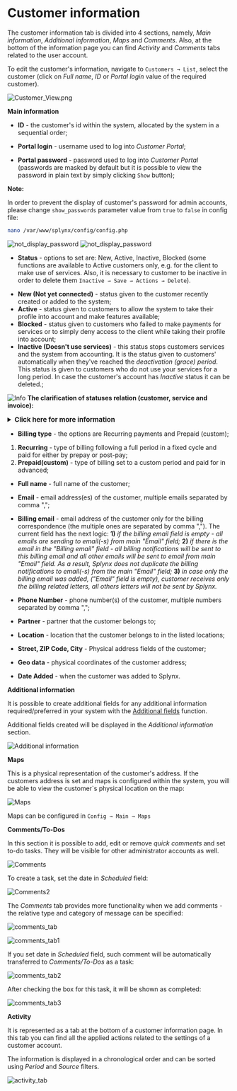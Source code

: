 Customer information
====================

The customer information tab is divided into 4 sections, namely, _Main information_, _Additional information_, _Maps_ and _Comments_. Also, at the bottom of the information page you can find _Activity_ and _Comments_ tabs related to the user account.

To edit the customer's information, navigate to `Customers → List`, select the customer (click on *Full name*, *ID* or *Portal login* value of the required customer).

![Customer_View.png](customer_view.png)

**Main information**

* **ID** - the customer's id within the system, allocated by the system in a sequential order;

* **Portal login** - username used to log into _Customer Portal_;

* **Portal password** -  password used to log into _Customer Portal_ (passwords are masked by default but it is possible to view the password in plain text by simply clicking ``Show`` button);

**Note:**

In order to prevent the display of customer's password for admin accounts, please change `show_passwords` parameter value from `true` to `false` in config file:

```bash
nano /var/www/splynx/config/config.php  
```
![not_display_password](not_display_password.png)
![not_display_password](not_display_password1.png)

* **Status** - options to set are: New, Active, Inactive, Blocked (some functions are available to Active customers only, e.g. for the client to make use of services. Also, it is necessary to customer to be inactive in order to delete them `Inactive → Save → Actions → Delete`).

- **New (Not yet connected)** - status given to the customer recently created or added to the system;<br>
- **Active** - status given to customers to allow the system to take their profile into account and make features available;<br>
- **Blocked** - status given to customers who failed to make payments for services or to simply deny access to the client while taking their profile into account;
- **Inactive (Doesn't use services)** - this status stops customers services and the system from accounting. It is the status given to customers' automatically when they've reached the _deactivation (grace) period_. This status is given to customers who do not use your services for a long period. In case the customer's account has _Inactive_ status it can be deleted.;<br>

<icon class="image-icon">![Info](information.png)</icon> **The clarification of statuses relation (customer, service and invoice):**

<details style="font-size: 15px; margin-bottom: 5px;">
<summary><b>Click here for more information</b></summary>
<div markdown="1">

1. If the customer has an `unpaid` invoice (e.g. an invoice was created in `Billing day` date) and the customer doesn't pay the invoice before the date of `Billing due`, the customer status will be changed to `Blocked`, but the service (e.g. Internet service) is still be active;

2. The invoice status in period from `Billing day` to `Billing due` date is `unpaid`, from `Billing due` to `Deactivation period` and after `Deactivation period` the invoice will be considered  as `overdue`;

3. If the customer with `Blocked` status pays the `overdue` invoice, the customer's status will be changed to `Active`;

4. If the customer with `Blocked` status doesn't pay the invoice before the date of `Deactivation period` date, his status will be changed to `Inactive (doesn't use service)`. And after he decided to pay the invoice, the status would become `Active`;

5. If the customer has `Inactive (doesn't use service)` status, his service (e.g. Internet service) will be `disabled` (with `Start date` = `Billing day` date and `End date` = `Deactivation period` date) and the duplicate of the previous service will be created with `Stopped` status, its `Start date` = the date of `Deactivation period`.
And after customer decided to pay the `overdue` invoice, the status of duplicate service would become `Active`, its `Start date` would be changed to invoice payment date.

![](clar_img1.png)

![](clar_img2.png)

------------

</div>
</details>

* **Billing type** - the options are Recurring payments and Prepaid (custom);

1. **Recurring** - type of billing following a full period in a fixed cycle and paid for either by prepay or post-pay;<br>
2. **Prepaid(custom)** - type of billing set to a custom period and paid for in advanced;<br>

* **Full name** - full name of the customer;

* **Email** - email address(es) of the customer, multiple emails separated by comma ",";

* **Billing email** - email address of the customer only for the billing correspondence (the multiple ones are separated by comma ","). The current field has the next logic:
**1)** *if the billing email field is empty - all emails are sending to email(-s) from main "Email" field;*
**2)** *if there is the email in the "Billing email" field - all billing notifications will be sent to this billing email and all other emails will be sent to email from main "Email" field. As a result, Splynx does not duplicate the billing notifications to email(-s) from the main "Email" field;*
**3)** *in case only the billing email was added, ("Email" field is empty), customer receives only the billing related letters, all others letters will not be sent by Splynx.*

* **Phone Number** - phone number(s) of the customer, multiple numbers separated by comma ",";

* **Partner** - partner that the customer belongs to;

* **Location** - location that the customer belongs to in the listed locations;

* **Street, ZIP Code, City** - Physical address fields of the customer;

* **Geo data** - physical coordinates of the customer address;

* **Date Added** - when the customer was added to Splynx.


**Additional information**

It is possible to create additional fields for any additional information required/preferred in your system with the [Additional fields](customer_management/custom_additional_fields/custom_additional_fields.md) function.

Additional fields created will be displayed in the *Additional information* section.

![Additional information](additional_info.png)

**Maps**

This is a physical representation of the customer's address. If the customers address is set and maps is configured within the system, you will be able to view the customer`s physical location on the map:

![Maps](customermap.png)

Maps can be configured in `Config → Main → Maps`

**Comments/To-Dos**

In this section it is possible to add, edit or remove _quick comments_ and set to-do tasks. They will be visible for other administrator accounts as well.

![Comments](comments.png)

To create a task, set the date in _Scheduled_ field:

![Comments2](comments2.png)

The *Comments* tab provides more functionality when we add comments - the relative type and category of message can be specified:

![comments_tab](comments_tab.png)

![comments_tab1](comments_tab1.png)

If you set date in _Scheduled_ field, such comment will be automatically transferred to _Comments/To-Dos_ as a task:

![comments_tab2](comments_tab2.png)

After checking the box for this task, it will be shown as completed:

![comments_tab3](comments_tab3.png)

**Activity**

It is represented as a tab at the bottom of a customer information page. In this tab you can find all the applied actions related to the settings of a customer account.

The information is displayed in a chronological order and can be sorted using *Period* and *Source* filters.

![activity_tab](activity_tab.png)

